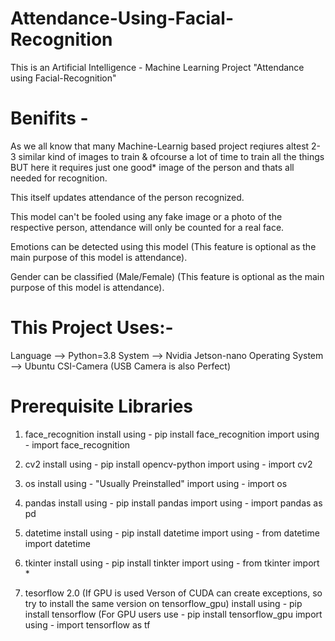 # Attendance-Using-Facial-Recognition
This is an Artificial Intelligence - Machine Learning Project "Attendance using Facial-Recognition"

# Benifits - 
As we all know that many Machine-Learnig based project reqiures altest 2-3 similar kind of images to train & ofcourse a lot of time to train all the things BUT here it requires just one good* image of the person and thats all needed for recognition. 

This itself updates attendance of the person recognized.

This model can't be fooled using any fake image or a photo of the respective person, attendance will only be counted for a real face.

Emotions can be detected using this model (This feature is optional as the main purpose of this model is attendance).

Gender can be classified (Male/Female) (This feature is optional as the main purpose of this model is attendance).


# This Project Uses:-
Language --> Python=3.8 
System --> Nvidia Jetson-nano
Operating System --> Ubuntu
CSI-Camera (USB Camera is also Perfect)


# Prerequisite Libraries

1. face_recognition
install using - pip install face_recognition
import using - import face_recognition

2. cv2
install using - pip install opencv-python
import using - import cv2

3. os
install using - "Usually Preinstalled"
import using - import os

4. pandas
install using - pip install pandas
import using - import pandas as pd

5. datetime
install using - pip install datetime
import using - from datetime import datetime

6. tkinter
install using - pip install tinkter
import using - from tkinter import *

7. tesorflow 2.0 (If GPU is used Verson of CUDA can create exceptions, so try to install the same version on tensorflow_gpu)
 install using - pip install tensorflow (For GPU users use - pip install tensorflow_gpu
 import using - import tensorflow as tf
